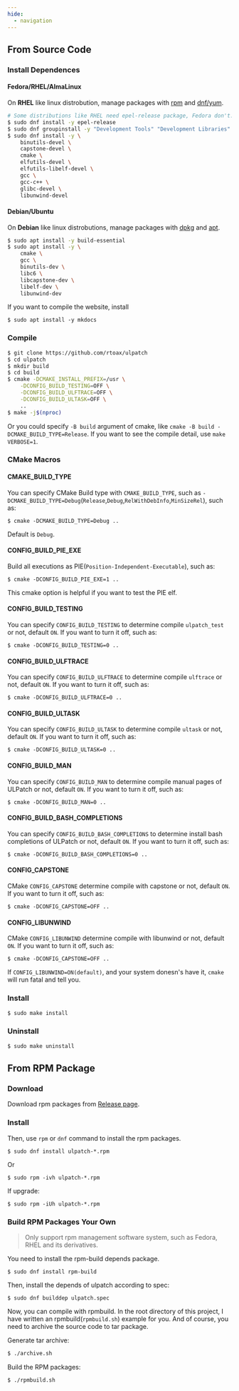 ```yaml
---
hide:
  - navigation
---
```


## From Source Code

### Install Dependences

#### Fedora/RHEL/AlmaLinux

On **RHEL** like linux distrobution, manage packages with [rpm](https://github.com/rpm-software-management) and [dnf/yum](https://github.com/rpm-software-management/dnf).

```bash
# Some distributions like RHEL need epel-release package, Fedora don't.
$ sudo dnf install -y epel-release
$ sudo dnf groupinstall -y "Development Tools" "Development Libraries"
$ sudo dnf install -y \
	binutils-devel \
	capstone-devel \
	cmake \
	elfutils-devel \
	elfutils-libelf-devel \
	gcc \
	gcc-c++ \
	glibc-devel \
	libunwind-devel
```


#### Debian/Ubuntu

On **Debian** like linux distrobutions, manage packages with [dpkg](https://git.dpkg.org/git/dpkg/dpkg.git) and [apt](https://salsa.debian.org/apt-team/apt).

```bash
$ sudo apt install -y build-essential
$ sudo apt install -y \
	cmake \
	gcc \
	binutils-dev \
	libc6 \
	libcapstone-dev \
	libelf-dev \
	libunwind-dev
```

If you want to compile the website, install

```
$ sudo apt install -y mkdocs
```


### Compile

```bash
$ git clone https://github.com/rtoax/ulpatch
$ cd ulpatch
$ mkdir build
$ cd build
$ cmake -DCMAKE_INSTALL_PREFIX=/usr \
	-DCONFIG_BUILD_TESTING=OFF \
	-DCONFIG_BUILD_ULFTRACE=OFF \
	-DCONFIG_BUILD_ULTASK=OFF \
	..
$ make -j$(nproc)
```

Or you could specify `-B build` argument of cmake, like `cmake -B build -DCMAKE_BUILD_TYPE=Release`. If you want to see the compile detail, use `make VERBOSE=1`.


### CMake Macros

#### CMAKE_BUILD_TYPE

You can specify CMake Build type with `CMAKE_BUILD_TYPE`, such as `-DCMAKE_BUILD_TYPE=Debug`(`Release`,`Debug`,`RelWithDebInfo`,`MinSizeRel`), such as:

```
$ cmake -DCMAKE_BUILD_TYPE=Debug ..
```

Default is `Debug`.


#### CONFIG_BUILD_PIE_EXE

Build all executions as PIE(`Position-Independent-Executable`), such as:

```
$ cmake -DCONFIG_BUILD_PIE_EXE=1 ..
```

This cmake option is helpful if you want to test the PIE elf.


#### CONFIG_BUILD_TESTING

You can specify `CONFIG_BUILD_TESTING` to determine compile `ulpatch_test` or not, default `ON`. If you want to turn it off, such as:

```
$ cmake -DCONFIG_BUILD_TESTING=0 ..
```

#### CONFIG_BUILD_ULFTRACE

You can specify `CONFIG_BUILD_ULFTRACE` to determine compile `ulftrace` or not, default `ON`. If you want to turn it off, such as:

```
$ cmake -DCONFIG_BUILD_ULFTRACE=0 ..
```

#### CONFIG_BUILD_ULTASK

You can specify `CONFIG_BUILD_ULTASK` to determine compile `ultask` or not, default `ON`. If you want to turn it off, such as:

```
$ cmake -DCONFIG_BUILD_ULTASK=0 ..
```

#### CONFIG_BUILD_MAN

You can specify `CONFIG_BUILD_MAN` to determine compile manual pages of ULPatch or not, default `ON`. If you want to turn it off, such as:

```
$ cmake -DCONFIG_BUILD_MAN=0 ..
```

#### CONFIG_BUILD_BASH_COMPLETIONS

You can specify `CONFIG_BUILD_BASH_COMPLETIONS` to determine install bash completions of ULPatch or not, default `ON`. If you want to turn it off, such as:

```
$ cmake -DCONFIG_BUILD_BASH_COMPLETIONS=0 ..
```

#### CONFIG_CAPSTONE

CMake `CONFIG_CAPSTONE` determine compile with capstone or not, default `ON`. If you want to turn it off, such as:

```
$ cmake -DCONFIG_CAPSTONE=OFF ..
```

#### CONFIG_LIBUNWIND

CMake `CONFIG_LIBUNWIND` determine compile with libunwind or not, default `ON`. If you want to turn it off, such as:

```
$ cmake -DCONFIG_CAPSTONE=OFF ..
```

If `CONFIG_LIBUNWIND=ON(default)`, and your system donesn's have it, `cmake` will run fatal and tell you.


### Install

```bash
$ sudo make install
```

### Uninstall

```bash
$ sudo make uninstall
```


## From RPM Package

### Download

Download rpm packages from [Release page](https://github.com/Rtoax/ulpatch/releases).

### Install

Then, use `rpm` or `dnf` command to install the rpm packages.

```
$ sudo dnf install ulpatch-*.rpm
```

Or

```
$ sudo rpm -ivh ulpatch-*.rpm
```

If upgrade:

```
$ sudo rpm -iUh ulpatch-*.rpm
```

### Build RPM Packages Your Own

> Only support rpm management software system, such as Fedora, RHEL and its derivatives.

You need to install the rpm-build depends package.

```
$ sudo dnf install rpm-build
```

Then, install the depends of ulpatch according to spec:

```
$ sudo dnf builddep ulpatch.spec
```

Now, you can compile with rpmbuild. In the root directory of this project, I have written an rpmbuild(`rpmbuild.sh`) example for you. And of course, you need to archive the source code to tar package.

Generate tar archive:

```bash
$ ./archive.sh
```

Build the RPM packages:

```bash
$ ./rpmbuild.sh
```

